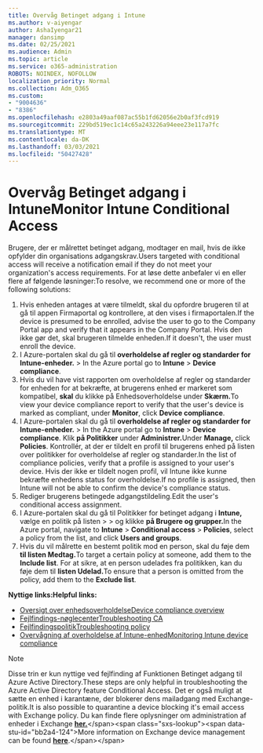 ```yaml
---
title: Overvåg Betinget adgang i Intune
ms.author: v-aiyengar
author: AshaIyengar21
manager: dansimp
ms.date: 02/25/2021
ms.audience: Admin
ms.topic: article
ms.service: o365-administration
ROBOTS: NOINDEX, NOFOLLOW
localization_priority: Normal
ms.collection: Adm_O365
ms.custom:
- "9004636"
- "8386"
ms.openlocfilehash: e2803a49aaf087ac55b1fd62056e2b0af3fcd919
ms.sourcegitcommit: 229bd519ec1c14c65a243226a94eee23e117a7fc
ms.translationtype: MT
ms.contentlocale: da-DK
ms.lasthandoff: 03/03/2021
ms.locfileid: "50427428"
---
```

# <a name="monitor-intune-conditional-access"></a><span data-ttu-id="bb2a4-102">Overvåg Betinget adgang i Intune</span><span class="sxs-lookup"><span data-stu-id="bb2a4-102">Monitor Intune Conditional Access</span></span>

<span data-ttu-id="bb2a4-103">Brugere, der er målrettet betinget adgang, modtager en mail, hvis de ikke opfylder din organisations adgangskrav.</span><span class="sxs-lookup"><span data-stu-id="bb2a4-103">Users targeted with conditional access will receive a notification email if they do not meet your organization's access requirements.</span></span> <span data-ttu-id="bb2a4-104">For at løse dette anbefaler vi en eller flere af følgende løsninger:</span><span class="sxs-lookup"><span data-stu-id="bb2a4-104">To resolve, we recommend one or more of the following solutions:</span></span>

1. <span data-ttu-id="bb2a4-105">Hvis enheden antages at være tilmeldt, skal du opfordre brugeren til at gå til appen Firmaportal og kontrollere, at den vises i firmaportalen.</span><span class="sxs-lookup"><span data-stu-id="bb2a4-105">If the device is presumed to be enrolled, advise the user to go to the Company Portal app and verify that it appears in the Company Portal.</span></span> <span data-ttu-id="bb2a4-106">Hvis den ikke gør det, skal brugeren tilmelde enheden.</span><span class="sxs-lookup"><span data-stu-id="bb2a4-106">If it doesn't, the user must enroll the device.</span></span>
1. <span data-ttu-id="bb2a4-107">I Azure-portalen skal du gå til **overholdelse af regler og standarder for Intune-enheder.**  >  </span><span class="sxs-lookup"><span data-stu-id="bb2a4-107">In the Azure portal go to **Intune** > **Device compliance**.</span></span> 
1. <span data-ttu-id="bb2a4-108">Hvis du vil have vist rapporten om overholdelse af regler og standarder for enheden for at bekræfte, at brugerens enhed er markeret som kompatibel, **skal** du klikke på Enhedsoverholdelse under **Skærm.**</span><span class="sxs-lookup"><span data-stu-id="bb2a4-108">To view your device compliance report to verify that the user's device is marked as compliant, under **Monitor**, click **Device compliance**.</span></span>
1. <span data-ttu-id="bb2a4-109">I Azure-portalen skal du gå til **overholdelse af regler og standarder for Intune-enheder.**  >  </span><span class="sxs-lookup"><span data-stu-id="bb2a4-109">In the Azure portal go to **Intune** > **Device compliance**.</span></span> <span data-ttu-id="bb2a4-110">Klik **på Politikker** under **Administrer.**</span><span class="sxs-lookup"><span data-stu-id="bb2a4-110">Under **Manage,** click **Policies**.</span></span> <span data-ttu-id="bb2a4-111">Kontrollér, at der er tildelt en profil til brugerens enhed på listen over politikker for overholdelse af regler og standarder.</span><span class="sxs-lookup"><span data-stu-id="bb2a4-111">In the list of compliance policies, verify that a profile is assigned to your user's device.</span></span> <span data-ttu-id="bb2a4-112">Hvis der ikke er tildelt nogen profil, vil Intune ikke kunne bekræfte enhedens status for overholdelse.</span><span class="sxs-lookup"><span data-stu-id="bb2a4-112">If no profile is assigned, then Intune will not be able to confirm the device's compliance status.</span></span>
1. <span data-ttu-id="bb2a4-113">Rediger brugerens betingede adgangstildeling.</span><span class="sxs-lookup"><span data-stu-id="bb2a4-113">Edit the user's conditional access assignment.</span></span>
1. <span data-ttu-id="bb2a4-114">I Azure-portalen skal du gå til Politikker for betinget adgang i **Intune,** vælge en politik på listen  >    >  og klikke **på Brugere og grupper.**</span><span class="sxs-lookup"><span data-stu-id="bb2a4-114">In the Azure portal, navigate to **Intune** > **Conditional access** > **Policies**, select a policy from the list, and click **Users and groups**.</span></span>
1. <span data-ttu-id="bb2a4-115">Hvis du vil målrette en bestemt politik mod en person, skal du føje dem **til listen Medtag.**</span><span class="sxs-lookup"><span data-stu-id="bb2a4-115">To target a certain policy at someone, add them to the **Include list**.</span></span> <span data-ttu-id="bb2a4-116">For at sikre, at en person udelades fra politikken, kan du føje dem til **listen Udelad.**</span><span class="sxs-lookup"><span data-stu-id="bb2a4-116">To ensure that a person is omitted from the policy, add them to the **Exclude list**.</span></span>

<span data-ttu-id="bb2a4-117">**Nyttige links:**</span><span class="sxs-lookup"><span data-stu-id="bb2a4-117">**Helpful links:**</span></span>

- [<span data-ttu-id="bb2a4-118">Oversigt over enhedsoverholdelse</span><span class="sxs-lookup"><span data-stu-id="bb2a4-118">Device compliance overview</span></span>](https://docs.microsoft.com/intune/device-compliance-get-started)
- [<span data-ttu-id="bb2a4-119">Fejlfindings-nøglecenter</span><span class="sxs-lookup"><span data-stu-id="bb2a4-119">Troubleshooting CA</span></span>](https://docs.microsoft.com/intune/troubleshoot-conditional-access)
- [<span data-ttu-id="bb2a4-120">Fejlfindingspolitik</span><span class="sxs-lookup"><span data-stu-id="bb2a4-120">Troubleshooting policy</span></span>](https://docs.microsoft.com/intune/troubleshoot-policies-in-microsoft-intune)
- [<span data-ttu-id="bb2a4-121">Overvågning af overholdelse af Intune-enhed</span><span class="sxs-lookup"><span data-stu-id="bb2a4-121">Monitoring Intune device compliance</span></span>](https://docs.microsoft.com/intune/compliance-policy-monitor)

> [!NOTE]
> <span data-ttu-id="bb2a4-122">Disse trin er kun nyttige ved fejlfinding af Funktionen Betinget adgang til Azure Active Directory.</span><span class="sxs-lookup"><span data-stu-id="bb2a4-122">These steps are only helpful in troubleshooting the Azure Active Directory feature Conditional Access.</span></span> <span data-ttu-id="bb2a4-123">Det er også muligt at sætte en enhed i karantæne, der blokerer dens mailadgang med Exchange-politik.</span><span class="sxs-lookup"><span data-stu-id="bb2a4-123">It is also possible to quarantine a device blocking it's email access with Exchange policy.</span></span> <span data-ttu-id="bb2a4-124">Du kan finde flere oplysninger om administration af enheder i Exchange [**her.**](https://docs.microsoft.com/previous-versions/office/exchange-server-2010/ff959225(v=exchg.141))</span><span class="sxs-lookup"><span data-stu-id="bb2a4-124">More information on Exchange device management can be found [**here**](https://docs.microsoft.com/previous-versions/office/exchange-server-2010/ff959225(v=exchg.141)).</span></span>
